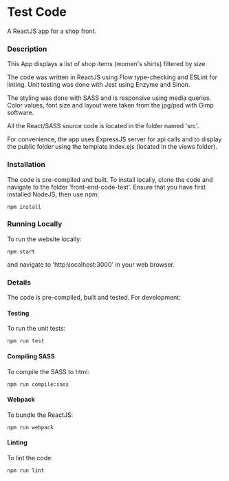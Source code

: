 # Test Code
A ReactJS app for a shop front.

### Description

This App displays a list of shop items (women's shirts) filtered by size.

The code was written in ReactJS using Flow type-checking and ESLint for linting. Unit testing was done with Jest using Enzyme and Sinon.

The styling was done with SASS and is responsive using media queries. Color values, font size and layout were taken from the jpg/psd with Gimp software.

All the React/SASS source code is located in the folder named 'src'.

For convenience, the app uses ExpressJS server for api calls and to display the public folder using the template index.ejs (located in the views folder).

### Installation

The code is pre-compiled and built. To install locally, clone the code and navigate to the folder 'front-end-code-test'. Ensure that you have first installed NodeJS, then use npm:

```
npm install
```
### Running Locally
To run the website locally:
```
npm start
```
and navigate to 'http:\localhost:3000' in your web browser.

### Details

The code is pre-compiled, built and tested. For development:

#### Testing
To run the unit tests:
```
npm run test
```
#### Compiling SASS
To compile the SASS to html:
```
npm run compile:sass
```

#### Webpack
To bundle the ReactJS:
```
npm run webpack
```

#### Linting
To lint the code:
```
npm run lint
```
